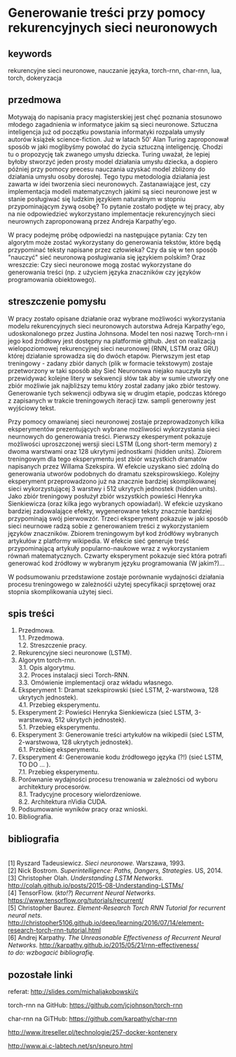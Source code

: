 # Generowanie treści przy pomocy rekurencyjnych sieci neuronowych

## keywords
rekurencyjne sieci neuronowe, nauczanie języka, torch-rnn, char-rnn, lua, torch, dokeryzacja

## przedmowa
Motywają do napisania pracy magisterskiej jest chęć poznania stosunowo młodego zagadnienia w informatyce jakim są sieci neuronowe. Sztuczna inteligencja już od początku powstania informatyki rozpalała umysły autorów książek science-fiction. Już w latach 50' Alan Turing zaproponował sposób w jaki moglibyśmy powołać do życia sztuczną inteligencję. Chodzi tu o propozycję tak zwanego umysłu dziecka. Turing uważał, że lepiej byłoby stworzyć jeden prosty model działania umysłu dziecka, a dopiero później przy pomocy precesu nauczania uzyskać model zbliżony do działania umysłu osoby dorosłej. Tego typu metodologia działania jest zawarta w idei tworzenia sieci neuronowych. Zastanawiające jest, czy implementacja modeli matematycznych jakimi są sieci neuronowe jest w stanie posługiwać się ludzkim językiem naturalnym w stopniu przypominającym żywą osobę? To pytanie zostało podjęte w tej pracy, aby na nie odpowiedzieć wykorzystano implementacje rekurencyjnych sieci neurownych zaproponowaną przez Andreja Karpathy'ego.

W pracy podejmę próbę odpowiedzi na następujące pytania: Czy ten algorytm może zostać wykorzystany do generowania tekstów, które będą przypominać teksty napisane przez człowieka? Czy da się w ten sposób "nauczyć" sieć neuronową posługiwania się językiem polskim? Oraz wreszczie: Czy sieci neuronowe mogą zostać wykorzystane do generowania treści (np. z użyciem języka znaczników czy języków programowania obiektowego).

## streszczenie pomysłu
W pracy zostało opisane działanie oraz wybrane możliwości wykorzystania modelu rekurencyjnych sieci neuronowych autorstwa Adreja Karpathy'ego, udoskonalonego przez Justina Johnsona. Model ten nosi nazwę Torch-rnn i jego kod źródłowy jest dostępny na platformie github. Jest on realizacją wielopoziomowej rekurencyjnej sieci neuronowej (RNN, LSTM oraz GRU) której działanie sprowadza się do dwóch etapów. Pierwszym jest etap treningowy - zadany zbiór danych (plik w formacie tekstowym) zostaje przetworzony w taki sposób aby Sieć Neuronowa niejako nauczyła się przewidywać kolejne litery w sekwencji słów tak aby w sumie utworzyły one zbiór możliwie jak najbliższy temu który został zadany jako zbiór testowy. Generowanie tych sekwencji odbywa się w drugim etapie, podczas którego z zapisanych w trakcie treningowych iteracji tzw. sampli generowny jest wyjściowy tekst.

Przy pomocy omawianej sieci neuronowej zostaje przeprowadzonych kilka eksperymentów prezentujących wybrane możliwości wykorzystania sieci neurnowych do generowania treści. Pierwszy ekesperyment pokazuje możliwości uproszczonej wersji sieci LSTM (Long short-term memory) z dwoma warstwami oraz 128 ukrytymi jednostkami (hidden units). Zbiorem treningowym dla tego eksperymentu jest zbiór wszystkich dramatów napisanych przez Willama Szekspira. W efekcie uzyskano sieć zdolną do generowania utworów podobnych do dramatu szekspirowskiego. Kolejny eksperyment przeprowadzono już na znacznie bardziej skomplikowanej sieci wykorzystującej 3 warstwy i 512 ukrytych jednostek (hidden units). Jako zbiór treningowy posłużył zbiór wszystkich powieści Henryka Sienkiewicza (oraz kilka jego wybranych opowiadań). W efekcie uzyskano bardziej zadowalające efekty, wygenerowane teksty znacznie bardziej przypominają swój pierwowzór. Trzeci eksperyment pokazuje w jaki sposób sieci neurnowe radzą sobie z generowaniem treści z wykorzystaniem języków znaczników. Zbiorem treningowym był kod źródłówy wybranych artykułów z platformy wikipedia. W efekcie sieć generuje treść przypominającą artykuły popularno-naukowe wraz z wykorzystaniem równań matematycznych. Czwarty eksperyment pokazuje sieć która potrafi generować kod źródłowy w wybranym języku programowania (W jakim?)...

W podsumowaniu przedstawione zostaje porównanie wydajności działania procesu treningowego w zależnośći użytej specyfikacji sprzętowej oraz stopnia skomplikowania użytej sieci. 

## spis treści
1. Przedmowa.
<br />1.1. Przedmowa.
<br />1.2. Streszczenie pracy.
2. Rekurencyjne sieci neuronowe (LSTM).
3. Algorytm torch-rnn.
<br />3.1. Opis algorytmu.
<br />3.2. Proces instalacji sieci Torch-RNN.
<br />3.3. Omówienie implementacji oraz wkładu własnego.
4. Eksperyment 1: Dramat szekspirowski (sieć LSTM, 2-warstwowa, 128 ukrytych jednostek).
<br />4.1. Przebieg eksperymentu.
5. Eksperyment 2: Powieści Henryka Sienkiewicza (sieć LSTM, 3-warstwowa, 512 ukrytych jednostek).
<br />5.1. Przebieg eksperymentu.
6. Eksperyment 3: Generowanie treści artykułów na wikipedii (sieć LSTM, 2-warstwowa, 128 ukrytych jednostek).
<br />6.1. Przebieg eksperymentu.
7. Eksperyment 4: Generowanie kodu źródłowego języka (?!) (sieć LSTM, TO DO ... ).
<br />7.1. Przebieg eksperymentu.
8. Porównanie wydajności procesu trenowania w zależności od wyboru architektury procesorów.
<br />8.1. Tradycyjne procesory wielordzeniowe.
<br />8.2. Architektura nVidia CUDA.
9. Podsumowanie wyników pracy oraz wnioski.
10. Bibliografia.

## bibliografia

<br />[1] Ryszard Tadeusiewicz. <i>Sieci neuronowe.</i> Warszawa, 1993.
<br />[2] Nick Bostrom. <i>Superintelligence: Paths, Dangers, Strategies.</i> US, 2014.
<br />[3] Christopher Olah. <i>Understanding LSTM Networks.</i> http://colah.github.io/posts/2015-08-Understanding-LSTMs/
<br />[4] TensorFlow. (<i>kto!?</i>) <i>Recurrent Neural Networks.</i> https://www.tensorflow.org/tutorials/recurrent/
<br />[5] Christopher Baurez. <i>Element-Research Torch RNN Tutorial for recurrent neural nets</i>. http://christopher5106.github.io/deep/learning/2016/07/14/element-research-torch-rnn-tutorial.html
<br />[6] Andrej Karpathy. <i>The Unreasonable Effectiveness of Recurrent Neural Networks.</i> http://karpathy.github.io/2015/05/21/rnn-effectiveness/
<br /><i>to do: wzbogacić bibliografię.</i>


## pozostałe linki
referat: http://slides.com/michaljakobowski/c

torch-rnn na GitHub: https://github.com/jcjohnson/torch-rnn

char-rnn na GiTHub: https://github.com/karpathy/char-rnn

http://www.itreseller.pl/technologie/257-docker-kontenery

http://www.ai.c-labtech.net/sn/sneuro.html
